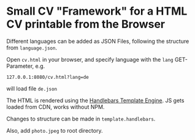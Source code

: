 # Small CV "Framework" for a HTML CV printable from the Browser

Different languages can be added as JSON Files, following the structure from ```language.json```.

Open ```cv.html``` in your browser, and specify language with the ```lang``` GET-Parameter, e.g. 
```
127.0.0.1:8080/cv.html?lang=de
``` 
will load file ```de.json```

The HTML is rendered using the [Handlebars Template Engine](https://handlebarsjs.com/).
JS gets loaded from CDN, works without NPM.

Changes to structure can be made in ```template.handlebars```.

Also, add ```photo.jpeg``` to root directory.
